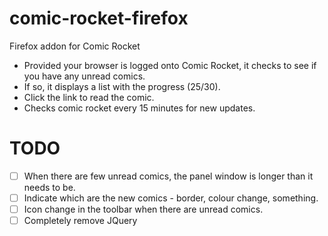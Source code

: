 comic-rocket-firefox
====================

Firefox addon for Comic Rocket

* Provided your browser is logged onto Comic Rocket, it checks to see if you have any unread comics.
* If so, it displays a list with the progress (25/30).
* Click the link to read the comic.
* Checks comic rocket every 15 minutes for new updates.

TODO
====

* [ ] When there are few unread comics, the panel window is longer than it needs to be.
* [ ] Indicate which are the new comics - border, colour change, something.
* [ ] Icon change in the toolbar when there are unread comics.
* [ ] Completely remove JQuery
